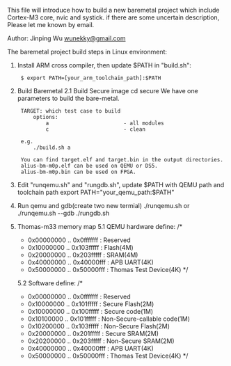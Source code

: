 This file will introduce how to build a new baremetal project which include
Cortex-M3 core, nvic and systick. if there are some uncertain description, Please let me known by email.

Author: Jinping Wu <wunekky@gmail.com>

The baremetal project build steps in Linux environment:

1. Install ARM cross compiler, then update $PATH in "build.sh":

        $ export PATH=[your_arm_toolchain_path]:$PATH

2. Build Baremetal
   	2.1 Build Secure image
	cd secure
    We have one parameters to build the bare-metal.

        TARGET: which test case to build
            options:
                a                        - all modules
                c                        - clean

        e.g.
            ./build.sh a

        You can find target.elf and target.bin in the output directories.
        alius-bm-m0p.elf can be used on QEMU or DS5.
        alius-bm-m0p.bin can be used on FPGA.

3. Edit "runqemu.sh" and "rungdb.sh", update $PATH with QEMU path and toolchain path
		export PATH="your_qemu_path:$PATH"

4. Run qemu and gdb(create two new termial)
	./runqemu.sh  or ./runqemu.sh --gdb
	./rungdb.sh

5. Thomas-m33 memory map
	5.1 QEMU hardware define:
	/*
	*  0x00000000 .. 0x0fffffff : Reserved
	*  0x10000000 .. 0x103fffff : Flash(4M)
	*  0x20000000 .. 0x203fffff : SRAM(4M)
	*  0x40000000 .. 0x40000fff : APB UART(4K)
	*  0x50000000 .. 0x50000fff : Thomas Test Device(4K)
	*/

	5.2 Software define:
	/*
	*  0x00000000 .. 0x0fffffff : Reserved
	*  0x10000000 .. 0x101fffff : Secure Flash(2M)
	  *  0x10000000 .. 0x100fffff : Secure code(1M)
	  *  0x10100000 .. 0x101fffff : Non-Secure-callable code(1M)
	*  0x10200000 .. 0x103fffff : Non-Secure Flash(2M)
	*  0x20000000 .. 0x201fffff : Secure SRAM(2M)
	*  0x20200000 .. 0x203fffff : Non-Secure SRAM(2M)
	*  0x40000000 .. 0x40000fff : APB UART(4K)
	*  0x50000000 .. 0x50000fff : Thomas Test Device(4K)
	*/
